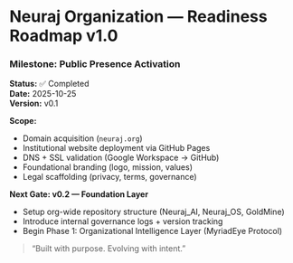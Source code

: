 # Neuraj Organization — Readiness Roadmap v1.0

### Milestone: Public Presence Activation
**Status:** ✅ Completed  
**Date:** 2025-10-25  
**Version:** v0.1  

**Scope:**
- Domain acquisition (`neuraj.org`)
- Institutional website deployment via GitHub Pages
- DNS + SSL validation (Google Workspace → GitHub)
- Foundational branding (logo, mission, values)
- Legal scaffolding (privacy, terms, governance)

**Next Gate: v0.2 — Foundation Layer**
- Setup org-wide repository structure (Neuraj_AI, Neuraj_OS, GoldMine)
- Introduce internal governance logs + version tracking
- Begin Phase 1: Organizational Intelligence Layer (MyriadEye Protocol)

> “Built with purpose. Evolving with intent.”

